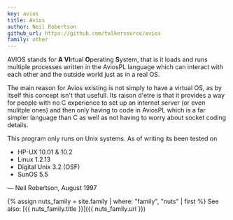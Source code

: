 ```yaml
---
key: avios
title: Avios
author: Neil Robertson
github_url: https://github.com/talkersource/avios
family: other
---
```


AVIOS stands for **A VI**rtual **O**perating **S**ystem, that is it loads and runs multiple
processes written in the AviosPL language which can interact with each other and the outside
world just as in a real OS.

<!--more-->

The main reason for Avios existing is not simply to have a virtual OS, as by itself this
concept isn't that usefull. Its raison d'etre is that it provides a way for people with no C
experience to set up an internet server (or even mulitple ones) and then only having to code
in AviosPL which is a far simpler language than C as well as not having to worry about socket
coding details.

This program only runs on Unix systems. As of writing its been tested on

- HP-UX 10.01 & 10.2
- Linux 1.2.13
- Digital Unix 3.2 (OSF)
- SunOS 5.5

&mdash; Neil Robertson, August 1997

{% assign nuts_family = site.family | where: "family", "nuts" | first %}
See also: [{{ nuts_family.title }}]({{ nuts_family.url }})
